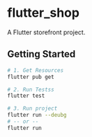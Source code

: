# flutter_shop

A Flutter storefront project.

## Getting Started

```bash
# 1. Get Resources
flutter pub get

# 2. Run Testss
flutter test

# 3. Run project
flutter run --deubg
# -- or --
flutter run
```
